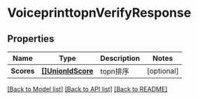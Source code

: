 # VoiceprinttopnVerifyResponse

## Properties
Name | Type | Description | Notes
------------ | ------------- | ------------- | -------------
**Scores** | [**[]UnionIdScore**](UnionIDScore.md) | topn排序 | [optional] 

[[Back to Model list]](../README.md#documentation-for-models) [[Back to API list]](../README.md#documentation-for-api-endpoints) [[Back to README]](../README.md)


